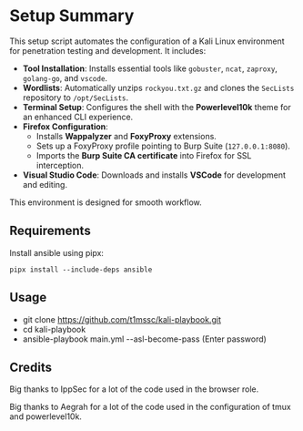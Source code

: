 # Setup Summary

This setup script automates the configuration of a Kali Linux environment for penetration testing and development. It includes:

- **Tool Installation**: Installs essential tools like `gobuster`, `ncat`, `zaproxy`, `golang-go`, and `vscode`.
- **Wordlists**: Automatically unzips `rockyou.txt.gz` and clones the `SecLists` repository to `/opt/SecLists`.
- **Terminal Setup**: Configures the shell with the **Powerlevel10k** theme for an enhanced CLI experience.
- **Firefox Configuration**: 
  - Installs **Wappalyzer** and **FoxyProxy** extensions.
  - Sets up a FoxyProxy profile pointing to Burp Suite (`127.0.0.1:8080`).
  - Imports the **Burp Suite CA certificate** into Firefox for SSL interception.
- **Visual Studio Code**: Downloads and installs **VSCode** for development and editing.

This environment is designed for smooth workflow.

## Requirements

Install ansible using pipx:
```
pipx install --include-deps ansible
```
## Usage
- git clone https://github.com/t1mssc/kali-playbook.git 
- cd kali-playbook
- ansible-playbook main.yml --asl-become-pass (Enter password)

## Credits

Big thanks to IppSec for a lot of the code used in the browser role.

Big thanks to Aegrah for a lot of the code used in the configuration of tmux and powerlevel10k.
